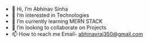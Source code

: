 - 👋 Hi, I’m Abhinav Sinha
- 👀 I’m interested in Technologies
- 🌱 I’m currently learning MERN STACK
- 💞️ I’m looking to collaborate on Projects
- 📫 How to reach me Email- abhinavraj350@gmail.com
<!---
Abhinavsinha18/Abhinavsinha18 is a ✨ special ✨ repository because its `README.md` (this file) appears on your GitHub profile.
You can click the Preview link to take a look at your changes.
--->
